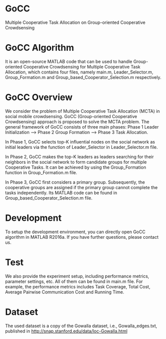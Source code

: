 # GoCC
Multiple Cooperative Task Allocation on Group-oriented Cooperative Crowdsensing
# GoCC Algorithm
It is an open-source MATLAB code that can be used to handle Group-oriented Cooperative Crowdsensing for Multiple Cooperative Task Allocation, which contains four files, namely main.m, Leader_Selector.m, Group_Formation.m and Group_based_Cooperator_Selection.m respectively.
# GoCC Overview
We consider the problem of Multiple Cooperative Task Allocation (MCTA) in social mobile crowdsensing.  GoCC (Group-oriented Cooperative Crowdsensing) approach is proposed to solve the MCTA problem. The general framework of GoCC consists of three main phases: Phase 1 Leader Initialization —> Phase 2 Group Formation —> Phase 3 Task Allocation.

In Phase 1, GoCC selects top-K influential nodes on the social network as initial leaders via the function of Leader_Selector in Leader_Selector.m file. 

In Phase 2, GoCC makes the top-K leaders as leaders searching for their neighbors in the social network to form candidate groups for multiple Cooperative Tasks. It can be achieved by using the Group_Formation function in Group_Formation.m file.

In Phase 3, GoCC first considers a primary group. Subsequently, the cooperative groups are assigned if the primary group cannot complete the tasks independently. Its MATLAB code can be found in Group_based_Cooperator_Selection.m file.

# Development
To setup the development environment, you can directly open GoCC algorithm in MATLAB R2016a. If you have further questions, please contact us.

# Test
We also provide the experiment setup, including performance metrics, parameter settings, etc. All of them can be found in main.m file. For example, the performance metrics includes Task Coverage, Total Cost, Average Pairwise Communication Cost and Running Time.

# Dataset
The used dataset is a copy of the Gowalla dataset, i.e., Gowalla_edges.txt, published in http://snap.stanford.edu/data/loc-Gowalla.html
